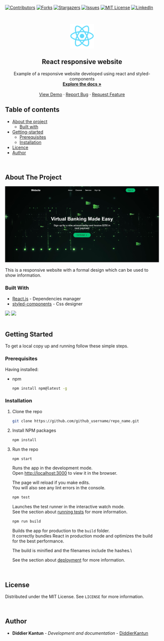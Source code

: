 
<!-- BADGETS -->
[![Contributors](https://img.shields.io/github/contributors/DiddierKantun/react-responsive-website)](https://github.com/DiddierKantun/react-responsive-website/graphs/contributors)
[![Forks](https://img.shields.io/github/forks/DiddierKantun/react-responsive-website)](https://github.com/DiddierKantun/react-responsive-website/network/members)
[![Stargazers](https://img.shields.io/github/stars/DiddierKantun/react-responsive-website)](https://github.com/DiddierKantun/react-responsive-website/stargazers)
[![Issues](https://img.shields.io/github/issues/DiddierKantun/react-responsive-website)](https://github.com/DiddierKantun/react-responsive-website/issues)
[![MIT License](https://img.shields.io/github/license/DiddierKantun/react-responsive-website?label=license)](https://github.com/DiddierKantun/react-responsive-website/blob/main/LICENSE.md)
[![LinkedIn](https://img.shields.io/badge/LinkedIn-Profile-informational?style=flat&logo=linkedin&logoColor=white&color=0D76A8)](https://www.linkedin.com/in/diddierkant%C3%BAnquintal/)


<!-- PROJECT LOGO -->
<br />
<p align="center">
  <a href="https://github.com/DiddierKantun/react-responsive-website">
    <img src="https://github.com/DiddierKantun/react-responsive-website/blob/main/public/logo192.png" alt="Logo" width="80" height="80">
  </a>

  <h2 align="center">React responsive website</h3>

  <p align="center">
    Example of a responsive website developed using react and styled-components
    <br />
    <a href="https://github.com/DiddierKantun/react-responsive-website/tree/main/src"><strong>Explore the docs »</strong></a>
    <br />
    <br />
    <a href="https://github.com/DiddierKantun/react-responsive-website">View Demo</a>
    ·
    <a href="https://github.com/DiddierKantun/react-responsive-website/issues">Report Bug</a>
    ·
    <a href="https://github.com/DiddierKantun/react-responsive-website/issues">Request Feature</a>
  </p>
</p>

<!-- TABLE OF CONTENTS -->
## Table of contents

* [About the project](#about-the-project)
   * [Built with](#table-of-contents)
* [Getting-started](#installation)
   * [Prerequisites](#prerequisites)
   * [Installation](#installation)
* [Licence](#license)
* [Author](#author)

<br />

<!-- ABOUT THE PROJECT -->
## About The Project

[![Screenshot](https://github.com/DiddierKantun/screenshots-and-pictures/blob/main/react-responsive-website/screenshot.JPG)](https://github.com/DiddierKantun/screenshots-and-pictures/blob/main/react-responsive-website/screenshot.JPG)

This is a responsive website with a formal design which can be used to show information.


### Built With

* [React.js](https://reactjs.org/docs/getting-started.html) - Dependencies manager
* [styled-components](https://styled-components.com/docs) - Css designer

<!-- PROJECT SHIELDS -->
<div class="col-md-12">
  <img src="https://img.shields.io/badge/React-20232A?style=for-the-badge&logo=react&logoColor=61DAFB" />
  <img src="https://img.shields.io/badge/styled--components-DB7093?style=for-the-badge&logo=styled-components&logoColor=white" />
</div>

<br />

<!-- GETTING STARTED -->
## Getting Started

To get a local copy up and running follow these simple steps.

### Prerequisites

Having installed:
* npm
  ```sh
  npm install npm@latest -g
  ```

### Installation

1. Clone the repo
   ```sh
   git clone https://github.com/github_username/repo_name.git
   ```
2. Install NPM packages
   ```sh
   npm install
   ```
 3. Run the repo
    ```sh
    npm start
    ```
    Runs the app in the development mode.\
    Open [http://localhost:3000](http://localhost:3000) to view it in the browser.

    The page will reload if you make edits.\
    You will also see any lint errors in the console.

    ```sh
    npm test
    ```
    Launches the test runner in the interactive watch mode.\
    See the section about [running tests](https://facebook.github.io/create-react-app/docs/running-tests) for more information.

    ```sh
    npm run build
    ```
    Builds the app for production to the `build` folder.\
    It correctly bundles React in production mode and optimizes the build for the best performance.

    The build is minified and the filenames include the hashes.\

    See the section about [deployment](https://facebook.github.io/create-react-app/docs/deployment) for more information.

<br />
  
  <!-- LICENSE -->
## License

Distributed under the MIT License. See `LICENSE` for more information.


<br />

  <!-- AUTHOR -->
## Author

* **Diddier Kantun** - *Development and documentation* - [DiddierKantun](https://github.com/DiddierKantun)
